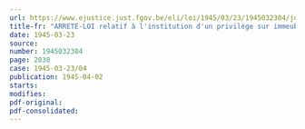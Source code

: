 ```yaml
---
url: https://www.ejustice.just.fgov.be/eli/loi/1945/03/23/1945032304/justel
title-fr: "ARRETE-LOI relatif à l'institution d'un privilège sur immeubles en vue de maintenir le crédit des entreprises réquisitionnées"
date: 1945-03-23
source:
number: 1945032304
page: 2030
case: 1945-03-23/04
publication: 1945-04-02
starts:
modifies:
pdf-original:
pdf-consolidated:
---
```


